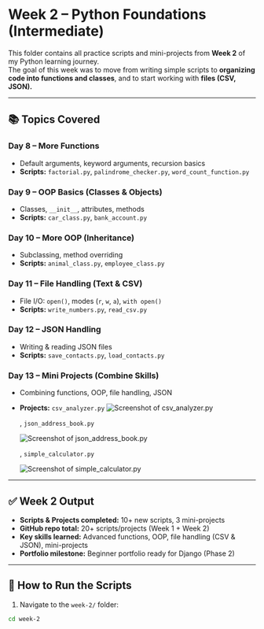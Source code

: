 # Week 2 – Python Foundations (Intermediate)

This folder contains all practice scripts and mini-projects from **Week 2** of my Python learning journey.  
The goal of this week was to move from writing simple scripts to **organizing code into functions and classes**, and to start working with **files (CSV, JSON).**

---

## 📚 Topics Covered

### Day 8 – More Functions
- Default arguments, keyword arguments, recursion basics  
- **Scripts:** `factorial.py`, `palindrome_checker.py`, `word_count_function.py`

### Day 9 – OOP Basics (Classes & Objects)
- Classes, `__init__`, attributes, methods  
- **Scripts:** `car_class.py`, `bank_account.py`

### Day 10 – More OOP (Inheritance)
- Subclassing, method overriding  
- **Scripts:** `animal_class.py`, `employee_class.py`

### Day 11 – File Handling (Text & CSV)
- File I/O: `open()`, modes (`r`, `w`, `a`), `with open()`  
- **Scripts:** `write_numbers.py`, `read_csv.py`

### Day 12 – JSON Handling
- Writing & reading JSON files  
- **Scripts:** `save_contacts.py`, `load_contacts.py`

### Day 13 – Mini Projects (Combine Skills)
- Combining functions, OOP, file handling, JSON  
- **Projects:** `csv_analyzer.py`
    ![Screenshot of csv_analyzer.py](<screenshots/Screenshot 2025-09-18 at 8.43.37 AM.jpeg>)

    , `json_address_book.py`
    
    ![Screenshot of json_address_book.py](<screenshots/Screenshot 2025-09-18 at 9.07.02 AM.png>)
    
    , `simple_calculator.py`

    ![Screenshot of simple_calculator.py](<screenshots/Screenshot 2025-09-18 at 9.13.06 AM.png>)

<!-- ### Day 14 – Review + HackerRank
- Revision & practice with Python problems on loops, sets, dicts, functions   -->

---

## ✅ Week 2 Output

- **Scripts & Projects completed:** 10+ new scripts, 3 mini-projects  
- **GitHub repo total:** 20+ scripts/projects (Week 1 + Week 2)  
- **Key skills learned:** Advanced functions, OOP, file handling (CSV & JSON), mini-projects  
- **Portfolio milestone:** Beginner portfolio ready for Django (Phase 2)  

---

## 🔧 How to Run the Scripts

1. Navigate to the `week-2/` folder:
```bash
cd week-2
